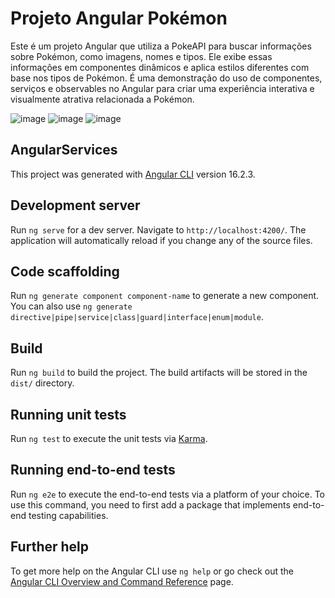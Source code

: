
# Projeto Angular Pokémon
Este é um projeto Angular que utiliza a PokeAPI para buscar informações sobre Pokémon, como imagens, nomes e tipos. Ele exibe essas informações em componentes dinâmicos e aplica estilos diferentes com base nos tipos de Pokémon. 
É uma demonstração do uso de componentes, serviços e observables no Angular para criar uma experiência interativa e visualmente atrativa relacionada a Pokémon.

![image](https://github.com/viniciusleonel/angular-services/assets/124933333/a1b01b5b-81b2-4a7c-a409-b0fbf90192f7)
![image](https://github.com/viniciusleonel/angular-services/assets/124933333/ca2e56d7-8178-43c7-a3eb-de555cb574b3)
![image](https://github.com/viniciusleonel/angular-services/assets/124933333/3810f64d-b1ed-4567-b6cb-d38172420efb)


## AngularServices

This project was generated with [Angular CLI](https://github.com/angular/angular-cli) version 16.2.3.

## Development server

Run `ng serve` for a dev server. Navigate to `http://localhost:4200/`. The application will automatically reload if you change any of the source files.

## Code scaffolding

Run `ng generate component component-name` to generate a new component. You can also use `ng generate directive|pipe|service|class|guard|interface|enum|module`.

## Build

Run `ng build` to build the project. The build artifacts will be stored in the `dist/` directory.

## Running unit tests

Run `ng test` to execute the unit tests via [Karma](https://karma-runner.github.io).

## Running end-to-end tests

Run `ng e2e` to execute the end-to-end tests via a platform of your choice. To use this command, you need to first add a package that implements end-to-end testing capabilities.

## Further help

To get more help on the Angular CLI use `ng help` or go check out the [Angular CLI Overview and Command Reference](https://angular.io/cli) page.
